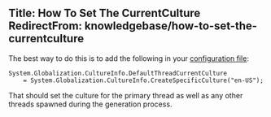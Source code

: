 Title: How To Set The CurrentCulture
RedirectFrom: knowledgebase/how-to-set-the-currentculture
---
The best way to do this is to add the following in your [configuration file](/docs/usage/configuration):

```
System.Globalization.CultureInfo.DefaultThreadCurrentCulture
    = System.Globalization.CultureInfo.CreateSpecificCulture("en-US");
```

That should set the culture for the primary thread as well as any other threads spawned during the generation process.